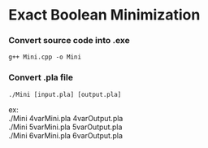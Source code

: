 # Exact Boolean Minimization

### Convert source code into .exe
```
g++ Mini.cpp -o Mini
```

### Convert .pla file
```
./Mini [input.pla] [output.pla]
```
ex: \
./Mini 4varMini.pla 4varOutput.pla\
./Mini 5varMini.pla 5varOutput.pla\
./Mini 6varMini.pla 6varOutput.pla
